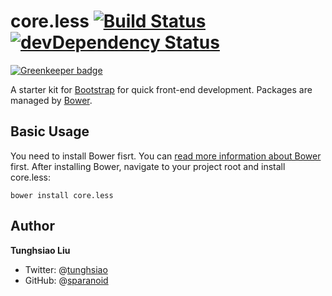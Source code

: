 # core.less [![Build Status](https://travis-ci.org/sparanoid/core.less.svg)](https://travis-ci.org/sparanoid/core.less) [![devDependency Status](https://david-dm.org/sparanoid/core.less/dev-status.svg)](https://david-dm.org/sparanoid/core.less#info=devDependencies)

[![Greenkeeper badge](https://badges.greenkeeper.io/sparanoid/core.less.svg)](https://greenkeeper.io/)

A starter kit for [Bootstrap](https://github.com/twitter/bootstrap) for quick front-end development. Packages are managed by [Bower](https://github.com/bower/bower).

## Basic Usage

You need to install Bower fisrt. You can [read more information about Bower](https://github.com/twitter/bower) first. After installing Bower, navigate to your project root and install core.less:

	bower install core.less

## Author

**Tunghsiao Liu**

- Twitter: @[tunghsiao](http://twitter.com/tunghsiao)
- GitHub: @[sparanoid](http://github.com/sparanoid)
